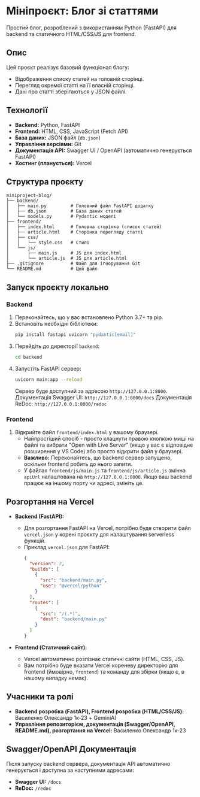# Мініпроєкт: Блог зі статтями

Простий блог, розроблений з використанням Python (FastAPI) для backend та статичного HTML/CSS/JS для frontend.

## Опис

Цей проєкт реалізує базовий функціонал блогу:
* Відображення списку статей на головній сторінці.
* Перегляд окремої статті на її власній сторінці.
* Дані про статті зберігаються у JSON файлі.

## Технології

* **Backend:** Python, FastAPI
* **Frontend:** HTML, CSS, JavaScript (Fetch API)
* **База даних:** JSON файл (`db.json`)
* **Управління версіями:** Git
* **Документація API:** Swagger UI / OpenAPI (автоматично генерується FastAPI)
* **Хостинг (планується):** Vercel

## Структура проєкту

```
miniproject-blog/
├── backend/
│   ├── main.py         # Головний файл FastAPI додатку
│   ├── db.json         # База даних статей
│   └── models.py       # Pydantic моделі
├── frontend/
│   ├── index.html      # Головна сторінка (список статей)
│   ├── article.html    # Сторінка перегляду статті
│   ├── css/
│   │   └── style.css   # Стилі
│   └── js/
│       ├── main.js     # JS для index.html
│       └── article.js  # JS для article.html
├── .gitignore          # Файл для ігнорування Git
└── README.md           # Цей файл
```

## Запуск проєкту локально

### Backend

1.  Переконайтесь, що у вас встановлено Python 3.7+ та pip.
2.  Встановіть необхідні бібліотеки:
    ```bash
    pip install fastapi uvicorn "pydantic[email]"
    ```
3.  Перейдіть до директорії `backend`:
    ```bash
    cd backend
    ```
4.  Запустіть FastAPI сервер:
    ```bash
    uvicorn main:app --reload
    ```
    Сервер буде доступний за адресою `http://127.0.0.1:8000`.
    Документація Swagger UI: `http://127.0.0.1:8000/docs`
    Документація ReDoc: `http://127.0.0.1:8000/redoc`

### Frontend

1.  Відкрийте файл `frontend/index.html` у вашому браузері.
    * Найпростіший спосіб - просто клацнути правою кнопкою миші на файлі та вибрати "Open with Live Server" (якщо у вас є відповідне розширення у VS Code) або просто відкрити файл у браузері.
    * **Важливо:** Переконайтесь, що backend сервер запущено, оскільки frontend робить до нього запити.
    * У файлах `frontend/js/main.js` та `frontend/js/article.js` змінна `apiUrl` налаштована на `http://127.0.0.1:8000`. Якщо ваш backend працює на іншому порту чи адресі, змініть це.

## Розгортання на Vercel

* **Backend (FastAPI):**
    * Для розгортання FastAPI на Vercel, потрібно буде створити файл `vercel.json` у корені проєкту для налаштування serverless функцій.
    * Приклад `vercel.json` для FastAPI:
        ```json
        {
          "version": 2,
          "builds": [
            {
              "src": "backend/main.py",
              "use": "@vercel/python"
            }
          ],
          "routes": [
            {
              "src": "/(.*)",
              "dest": "backend/main.py"
            }
          ]
        }
        ```

* **Frontend (Статичний сайт):**
    * Vercel автоматично розпізнає статичні сайти (HTML, CSS, JS).
    * Вам потрібно буде вказати Vercel кореневу директорію для frontend (ймовірно, `frontend`) та команду для збірки (якщо є, в нашому випадку немає).

## Учасники та ролі

* **Backend розробка (FastAPI), Frontend розробка (HTML/CSS/JS):** Василенко Олександр 1к-23 + GeminiAI
* **Управління репозиторієм, документація (Swagger/OpenAPI, README.md), розгортання на Vercel:** Василенко Олександр 1к-23

## Swagger/OpenAPI Документація

Після запуску backend сервера, документація API автоматично генерується і доступна за наступними адресами:
* **Swagger UI:** `/docs`
* **ReDoc:** `/redoc`
